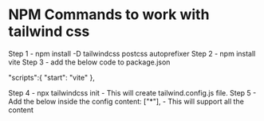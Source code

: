 # NPM Commands to work with tailwind css
Step 1 - npm install -D tailwindcss postcss autoprefixer
Step 2 - npm install vite
Step 3 - add the below code to package.json

"scripts":{
    "start": "vite"
  },

Step 4 - npx tailwindcss init -  This will create tailwind.config.js file.
Step 5 - Add the below inside the config
content: ["*"], - This will support all the content

